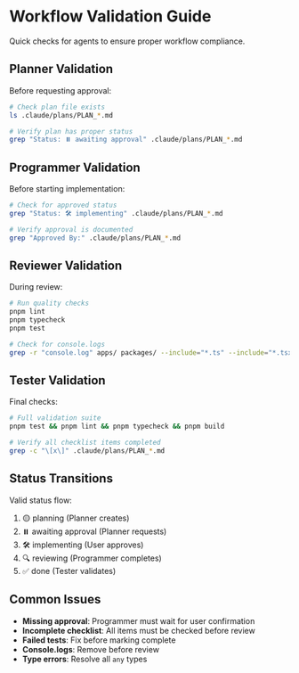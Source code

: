 # Workflow Validation Guide

Quick checks for agents to ensure proper workflow compliance.

## Planner Validation

Before requesting approval:

```bash
# Check plan file exists
ls .claude/plans/PLAN_*.md

# Verify plan has proper status
grep "Status: ⏸️ awaiting approval" .claude/plans/PLAN_*.md
```

## Programmer Validation

Before starting implementation:

```bash
# Check for approved status
grep "Status: 🛠 implementing" .claude/plans/PLAN_*.md

# Verify approval is documented
grep "Approved By:" .claude/plans/PLAN_*.md
```

## Reviewer Validation

During review:

```bash
# Run quality checks
pnpm lint
pnpm typecheck
pnpm test

# Check for console.logs
grep -r "console.log" apps/ packages/ --include="*.ts" --include="*.tsx"
```

## Tester Validation

Final checks:

```bash
# Full validation suite
pnpm test && pnpm lint && pnpm typecheck && pnpm build

# Verify all checklist items completed
grep -c "\[x\]" .claude/plans/PLAN_*.md
```

## Status Transitions

Valid status flow:

1. 🟡 planning (Planner creates)
2. ⏸️ awaiting approval (Planner requests)
3. 🛠 implementing (User approves)
4. 🔍 reviewing (Programmer completes)
5. ✅ done (Tester validates)

## Common Issues

- **Missing approval**: Programmer must wait for user confirmation
- **Incomplete checklist**: All items must be checked before review
- **Failed tests**: Fix before marking complete
- **Console.logs**: Remove before review
- **Type errors**: Resolve all `any` types

